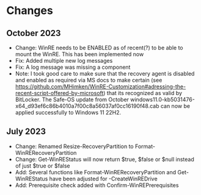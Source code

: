 # Changes

## October 2023

- Change: WinRE needs to be ENABLED as of recent(?) to be able to mount the WinRE. This has been implemented now
- Fix: Added multiple new log messages
- Fix: A log message was missing a component
- Note: I took good care to make sure that the recovery agent is disabled and enabled as required via MS docs to make certain (see <https://github.com/MHimken/WinRE-Customization#adressing-the-recent-script-offered-by-microsoft>)
    that its recognized as valid by BitLocker. The Safe-OS update from October windows11.0-kb5031476-x64_d93ef6c86b4010a7f00c8a56037af0cc16190f48.cab
    can now be applied successfully to Windows 11 22H2.

## July 2023

- Change: Renamed Resize-RecoveryPartition to Format-WinRERecoveryPartition
- Change: Get-WinREStatus will now return $true, $false or $null instead of just $true or $false
- Add: Several functions like Format-WinRERecoveryPartition and Get-WinREStatus have been adjusted for -CreateWinREDrive
- Add: Prerequisite check added with Confirm-WinREPrerequisites
